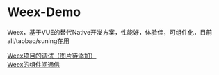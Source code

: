 # Weex-Demo
Weex，基于VUE的替代Native开发方案，性能好，体验佳，可组件化，目前ali/taobao/suning在用

[Weex项目的调试（图片待添加）](https://github.com/ymcdhr/Weex-Demo/issues/2)<br>
[Weex的组件间通信](https://github.com/ymcdhr/Weex-Demo/issues/1)
